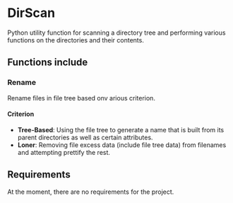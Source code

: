 # DirScan
Python utility function for scanning a directory tree and performing various functions on the directories and their contents.

## Functions include

### Rename
Rename files in file tree based onv arious criterion.

#### Criterion
* **Tree-Based**: Using the file tree to generate a name that is built from its parent directories as well as certain attributes.
* **Loner**: Removing file excess data (include file tree data) from filenames and attempting prettify the rest.

## Requirements
At the moment, there are no requirements for the project.
